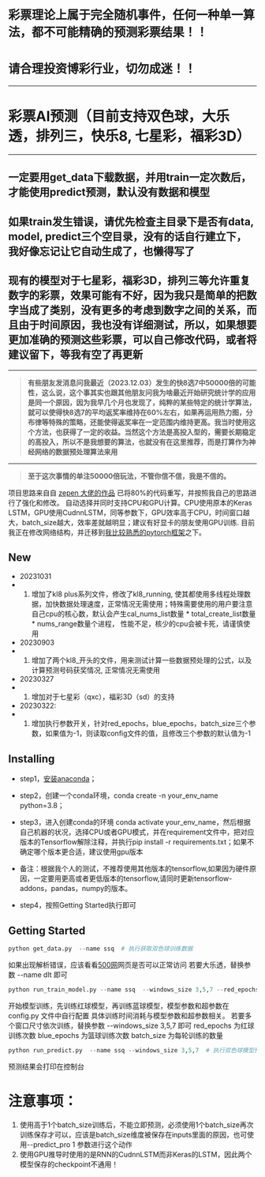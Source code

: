 # `彩票理论上属于完全随机事件，任何一种单一算法，都不可能精确的预测彩票结果！！`
# `请合理投资博彩行业，切勿成迷！！`
---
# 彩票AI预测（目前支持双色球，大乐透，排列三，快乐8, 七星彩，福彩3D）
  -------------------------------------
##  一定要用get_data下载数据，并用train一定次数后，才能使用predict预测，默认没有数据和模型
##  如果train发生错误，请优先检查主目录下是否有data, model, predict三个空目录，没有的话自行建立下，我好像忘记让它自动生成了，也懒得写了
##  现有的模型对于七星彩，福彩3D，排列三等允许重复数字的彩票，效果可能有不好，因为我只是简单的把数字当成了类别，没有更多的考虑到数字之间的关系，而且由于时间原因，我也没有详细测试，所以，如果想要更加准确的预测这些彩票，可以自己修改代码，或者将建议留下，等我有空了再更新
  -------------------------------------
> __有些朋友发消息问我最近（2023.12.03）发生的快8选7中50000倍的可能性，这么说，这个事其实也跟其他朋友问我为啥最近开始研究统计学的应用是同一个原因，因为我早几个月也发现了，纯粹的某些特定的统计学算法，就可以使得快8选7的平均返奖率维持在60%左右，如果再运用热力图，分布律等特殊的策略，还能使得返奖率在一定范围内维持更高。我当时使用这个方法，也获得了一定的收益。当然这个方法是高投入型的，需要长期稳定的高投入，所以不是我想要的算法，也就没有在这里推荐，而是打算作为神经网络的数据预处理算法来用__
---
> __至于这次事情的单注50000倍玩法，不管你信不信，我是不信的。__

项目思路来自自 [zepen 大佬的作品](https://github.com/zepen/predict_Lottery_ticket)
已将80%的代码重写，并按照我自己的思路进行了强化和修改。
自动选择并同时支持CPU和GPU计算。CPU使用原本的Keras LSTM，GPU使用CudnnLSTM，同等参数下，GPU效率高于CPU，时间窗口越大，batch_size越大，效率差就越明显；建议有好显卡的朋友使用GPU训练.
目前我正在修改网络结构，并迁移到[我比较熟悉的pytorch框架](https://github.com/KittenCN/predict_Lottery_ticket_pytorch)之下。

## New
* 20231031
* 1. 增加了kl8 plus系列文件，修改了kl8_running, 使其都使用多线程处理数据，加快数据处理速度，正常情况无需使用；特殊需要使用的用户要注意自己cpu的核心数，默认会产生cal_nums_list数量 * total_create_list数量 * nums_range数量个进程， 性能不足，核少的cpu会被卡死，请谨慎使用
* 20230903
* 1. 增加了两个kl8_开头的文件，用来测试计算一些数据预处理的公式，以及计算预测号码获奖情况, 正常情况无需使用
* 20230327
* 1. 增加对于七星彩（qxc），福彩3D（sd）的支持
* 20230322:
* 1. 增加执行参数开关，针对red_epochs，blue_epochs，batch_size三个参数，如果值为-1，则读取config文件的值，且修改三个参数的默认值为-1

## Installing
        
* step1，[安装anaconda](https://zhuanlan.zhihu.com/p/32925500)；

* step2，创建一个conda环境，conda create -n your_env_name python=3.8；
       
* step3，进入创建conda的环境 conda activate your_env_name，然后根据自己机器的状况，选择CPU或者GPU模式，并在requirement文件中，把对应版本的Tensorflow解除注释，并执行pip install -r requirements.txt；如果不确定哪个版本更合适，建议使用gpu版本
* 备注：根据我个人的测试，不推荐使用其他版本的tensorflow,如果因为硬件原因，一定要用更高或者更低版本的tensorflow,请同时更新tensorflow-addons，pandas，numpy的版本。
       
* step4，按照Getting Started执行即可

## Getting Started

```python
python get_data.py  --name ssq  # 执行获取双色球训练数据
```
如果出现解析错误，应该看看[500网](http://datachart.500.com/ssq/history/newinc/history.php)网页是否可以正常访问
若要大乐透，替换参数 --name dlt 即可

```python
python run_train_model.py --name ssq  --windows_size 3,5,7 --red_epochs 1 --blue_epochs 1 --batch_size 1  # 执行训练双色球模型
``` 
开始模型训练，先训练红球模型，再训练蓝球模型，模型参数和超参数在 config.py 文件中自行配置
具体训练时间消耗与模型参数和超参数相关。
若要多个窗口尺寸依次训练，替换参数 --windows_size 3,5,7 即可
red_epochs 为红球训练次数
blue_epochs 为篮球训练次数
batch_size 为每轮训练的数量

```python
python run_predict.py  --name ssq --windows_size 3,5,7  # 执行双色球模型预测
```
预测结果会打印在控制台

# 注意事项：
1. 使用高于1个batch_size训练后，不能立即预测，必须使用1个batch_size再次训练保存才可以，应该是batch_size维度被保存在inputs里面的原因，也可使用--predict_pro 1 参数进行这个动作
2. 使用GPU推导时使用的是RNN的CudnnLSTM而非Keras的LSTM，因此两个模型保存的checkpoint不通用！

